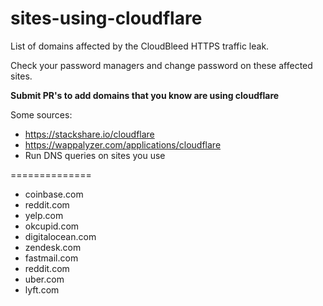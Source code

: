 # sites-using-cloudflare
List of domains affected by the CloudBleed HTTPS traffic leak.

Check your password managers and change password on these affected sites.

**Submit PR's to add domains that you know are using cloudflare**

Some sources:
 - https://stackshare.io/cloudflare
 - https://wappalyzer.com/applications/cloudflare
 - Run DNS queries on sites you use

==============

- coinbase.com
- reddit.com
- yelp.com
- okcupid.com
- digitalocean.com
- zendesk.com
- fastmail.com
- reddit.com
- uber.com
- lyft.com
